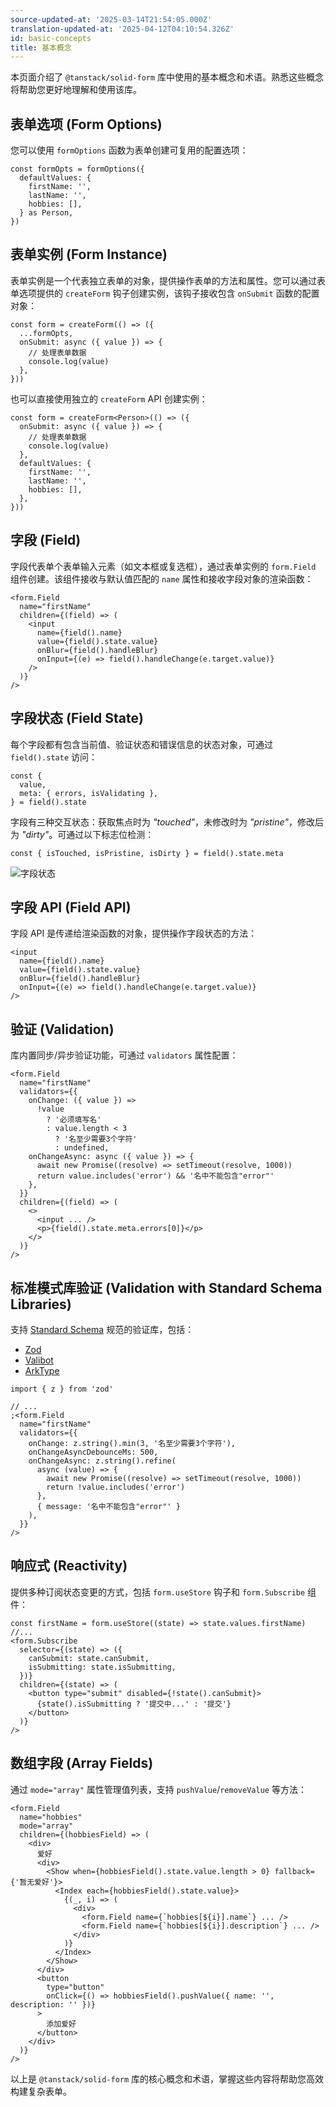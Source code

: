 ```yaml
---
source-updated-at: '2025-03-14T21:54:05.000Z'
translation-updated-at: '2025-04-12T04:10:54.326Z'
id: basic-concepts
title: 基本概念
---
```

本页面介绍了 `@tanstack/solid-form` 库中使用的基本概念和术语。熟悉这些概念将帮助您更好地理解和使用该库。

## 表单选项 (Form Options)

您可以使用 `formOptions` 函数为表单创建可复用的配置选项：

```tsx
const formOpts = formOptions({
  defaultValues: {
    firstName: '',
    lastName: '',
    hobbies: [],
  } as Person,
})
```

## 表单实例 (Form Instance)

表单实例是一个代表独立表单的对象，提供操作表单的方法和属性。您可以通过表单选项提供的 `createForm` 钩子创建实例，该钩子接收包含 `onSubmit` 函数的配置对象：

```tsx
const form = createForm(() => ({
  ...formOpts,
  onSubmit: async ({ value }) => {
    // 处理表单数据
    console.log(value)
  },
}))
```

也可以直接使用独立的 `createForm` API 创建实例：

```tsx
const form = createForm<Person>(() => ({
  onSubmit: async ({ value }) => {
    // 处理表单数据
    console.log(value)
  },
  defaultValues: {
    firstName: '',
    lastName: '',
    hobbies: [],
  },
}))
```

## 字段 (Field)

字段代表单个表单输入元素（如文本框或复选框），通过表单实例的 `form.Field` 组件创建。该组件接收与默认值匹配的 `name` 属性和接收字段对象的渲染函数：

```tsx
<form.Field
  name="firstName"
  children={(field) => (
    <input
      name={field().name}
      value={field().state.value}
      onBlur={field().handleBlur}
      onInput={(e) => field().handleChange(e.target.value)}
    />
  )}
/>
```

## 字段状态 (Field State)

每个字段都有包含当前值、验证状态和错误信息的状态对象，可通过 `field().state` 访问：

```tsx
const {
  value,
  meta: { errors, isValidating },
} = field().state
```

字段有三种交互状态：获取焦点时为 _"touched"_，未修改时为 _"pristine"_，修改后为 _"dirty"_。可通过以下标志位检测：

```tsx
const { isTouched, isPristine, isDirty } = field().state.meta
```

![字段状态](https://raw.githubusercontent.com/TanStack/form/main/docs/assets/field-states.png)

## 字段 API (Field API)

字段 API 是传递给渲染函数的对象，提供操作字段状态的方法：

```tsx
<input
  name={field().name}
  value={field().state.value}
  onBlur={field().handleBlur}
  onInput={(e) => field().handleChange(e.target.value)}
/>
```

## 验证 (Validation)

库内置同步/异步验证功能，可通过 `validators` 属性配置：

```tsx
<form.Field
  name="firstName"
  validators={{
    onChange: ({ value }) =>
      !value
        ? '必须填写名'
        : value.length < 3
          ? '名至少需要3个字符'
          : undefined,
    onChangeAsync: async ({ value }) => {
      await new Promise((resolve) => setTimeout(resolve, 1000))
      return value.includes('error') && '名中不能包含"error"'
    },
  }}
  children={(field) => (
    <>
      <input ... />
      <p>{field().state.meta.errors[0]}</p>
    </>
  )}
/>
```

## 标准模式库验证 (Validation with Standard Schema Libraries)

支持 [Standard Schema](https://github.com/standard-schema/standard-schema) 规范的验证库，包括：

- [Zod](https://zod.dev/)
- [Valibot](https://valibot.dev/)
- [ArkType](https://arktype.io/)

```tsx
import { z } from 'zod'

// ...
;<form.Field
  name="firstName"
  validators={{
    onChange: z.string().min(3, '名至少需要3个字符'),
    onChangeAsyncDebounceMs: 500,
    onChangeAsync: z.string().refine(
      async (value) => {
        await new Promise((resolve) => setTimeout(resolve, 1000))
        return !value.includes('error')
      },
      { message: '名中不能包含"error"' }
    ),
  }}
/>
```

## 响应式 (Reactivity)

提供多种订阅状态变更的方式，包括 `form.useStore` 钩子和 `form.Subscribe` 组件：

```tsx
const firstName = form.useStore((state) => state.values.firstName)
//...
<form.Subscribe
  selector={(state) => ({
    canSubmit: state.canSubmit,
    isSubmitting: state.isSubmitting,
  })}
  children={(state) => (
    <button type="submit" disabled={!state().canSubmit}>
      {state().isSubmitting ? '提交中...' : '提交'}
    </button>
  )}
/>
```

## 数组字段 (Array Fields)

通过 `mode="array"` 属性管理值列表，支持 `pushValue`/`removeValue` 等方法：

```tsx
<form.Field
  name="hobbies"
  mode="array"
  children={(hobbiesField) => (
    <div>
      爱好
      <div>
        <Show when={hobbiesField().state.value.length > 0} fallback={'暂无爱好'}>
          <Index each={hobbiesField().state.value}>
            {(_, i) => (
              <div>
                <form.Field name={`hobbies[${i}].name`} ... />
                <form.Field name={`hobbies[${i}].description`} ... />
              </div>
            )}
          </Index>
        </Show>
      </div>
      <button
        type="button"
        onClick={() => hobbiesField().pushValue({ name: '', description: '' })}
      >
        添加爱好
      </button>
    </div>
  )}
/>
```

以上是 `@tanstack/solid-form` 库的核心概念和术语，掌握这些内容将帮助您高效构建复杂表单。
